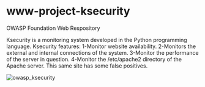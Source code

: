 # www-project-ksecurity
OWASP Foundation Web Respository

Ksecurity is a monitoring system developed in the Python programming language. 
Ksecurity features: 
1-Monitor website availability. 
2-Monitors the external and internal connections of the system. 
3-Monitor the performance of the server in question. 
4-Monitor the /etc/apache2 directory of the Apache server.
This same site has some false positives.

![owasp_ksecurity](https://github.com/OWASP/www-project-ksecurity/assets/65850554/fdaf1218-5fde-4035-a0b9-6691c4a22bdb)
